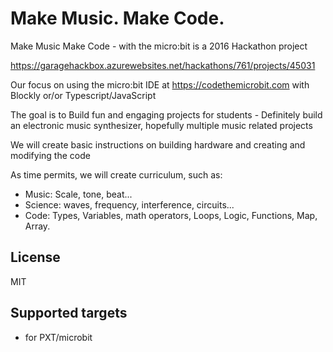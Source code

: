 # Make Music. Make Code.

Make Music Make Code - with the micro:bit is a 2016 Hackathon project

https://garagehackbox.azurewebsites.net/hackathons/761/projects/45031 

Our focus on using the micro:bit IDE at https://codethemicrobit.com with Blockly or/or Typescript/JavaScript 

The goal is to Build fun and engaging projects for students - Definitely build an electronic music synthesizer, hopefully multiple music related projects

We will create basic instructions on building hardware and creating and modifying the code

As time permits, we will create curriculum, such as:
- Music: Scale, tone, beat...
- Science: waves, frequency, interference, circuits...
- Code: Types, Variables, math operators, Loops, Logic, Functions, Map, Array.

## License

MIT

## Supported targets

* for PXT/microbit
